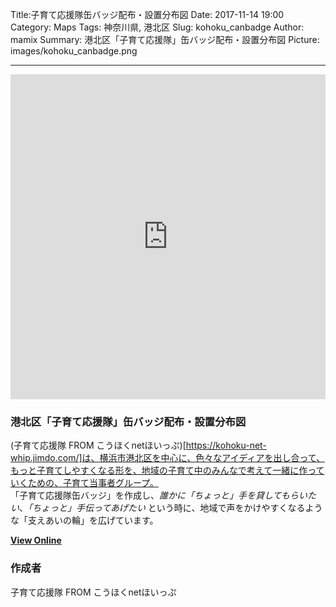 Title:子育て応援隊缶バッジ配布・設置分布図
Date: 2017-11-14 19:00
Category: Maps
Tags: 神奈川県, 港北区
Slug: kohoku_canbadge
Author: mamix
Summary: 港北区「子育て応援隊」缶バッジ配布・設置分布図
Picture: images/kohoku_canbadge.png

---


<iframe width="100%" height="520" frameborder="0" src="https://ouentai.carto.com/builder/29bde5a5-4800-43fe-9281-e2d51f816711/embed" allowfullscreen webkitallowfullscreen mozallowfullscreen oallowfullscreen msallowfullscreen></iframe>

### 港北区「子育て応援隊」缶バッジ配布・設置分布図
(子育て応援隊 FROM こうほくnetほいっぷ)[https://kohoku-net-whip.jimdo.com/]は、横浜市港北区を中心に、色々なアイディアを出し合って、もっと子育てしやすくなる形を、地域の子育て中のみんなで考えて一緒に作っていくための、子育て当事者グループ。  
「子育て応援隊缶バッジ」を作成し、*誰かに「ちょっと」手を貸してもらいたい*、*「ちょっと」手伝ってあげたい* という時に、地域で声をかけやすくなるような「支えあいの輪」を広げています。


**[View Online](https://kohoku-net-whip.jimdo.com/%E7%BC%B6%E3%83%90%E3%83%83%E3%82%B8%E8%A8%AD%E7%BD%AE%E6%96%BD%E8%A8%AD/)**


### 作成者
子育て応援隊 FROM こうほくnetほいっぷ
